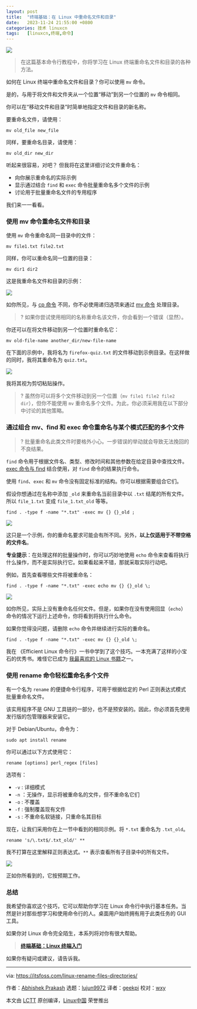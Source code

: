```yaml
---
layout: post
title:	"终端基础：在 Linux 中重命名文件和目录"
date:	2023-11-24 21:55:00 +0800 
categories:	技术 linuxcn 
tags:	[linuxcn,终端,命令]
---
```



![](/Asserts/Images//attachment/album/202311/24/215355ef7zfwuh9cx74u47.jpg)



> 
> 在这篇基本命令行教程中，你将学习在 Linux 终端重命名文件和目录的各种方法。
> 
> 
> 


如何在 Linux 终端中重命名文件和目录？你可以使用 `mv` 命令。


是的，与用于将文件和文件夹从一个位置“移动”到另一个位置的 `mv` 命令相同。


你可以在“移动文件和目录”时简单地指定文件和目录的新名称。


要重命名文件，请使用：



```
mv old_file new_file

```

同样，要重命名目录，请使用：



```
mv old_dir new_dir

```

听起来很容易，对吧？ 但我将在这里详细讨论文件重命名：


* 向你展示重命名的实际示例
* 显示通过结合 `find` 和 `exec` 命令批量重命名多个文件的示例
* 讨论用于批量重命名文件的专用程序


我们来一一看看。


### 使用 mv 命令重命名文件和目录


使用 `mv` 命令重命名同一目录中的文件：



```
mv file1.txt file2.txt

```

同样，你可以重命名同一位置的目录：



```
mv dir1 dir2

```

这是我重命名文件和目录的示例：


![](/Asserts/Images//attachment/album/202311/24/215501wemmamublbg7lwzz.png)


如你所见，与 [cp 命令](https://itsfoss.com/cp-command/) 不同，你不必使用递归选项来通过 [mv 命令](https://linuxhandbook.com/mv-command/) 处理目录。



> 
> ? 如果你尝试使用相同的名称重命名该文件，你会看到一个错误（显然）。
> 
> 
> 


你还可以在将文件移动到另一个位置时重命名它：



```
mv old-file-name another_dir/new-file-name

```

在下面的示例中，我将名为 `firefox-quiz.txt` 的文件移动到示例目录。在这样做的同时，我将其重命名为 `quiz.txt`。


![](/Asserts/Images//attachment/album/202311/24/215503krxkl7zxyr2frsrz.png)


我将其视为剪切粘贴操作。



> 
> ? 虽然你可以将多个文件移动到另一个位置（`mv file1 file2 file2 dir`），但你不能使用 `mv` 重命名多个文件。为此，你必须采用我在以下部分中讨论的其他策略。
> 
> 
> 


### 通过组合 mv、find 和 exec 命令重命名与某个模式匹配的多个文件



> 
> ? 批量重命名此类文件时要格外小心。一步错误的举动就会导致无法挽回的不良结果。
> 
> 
> 


`find` 命令用于根据文件名、类型、修改时间和其他参数在给定目录中查找文件。[exec 命令与 find](https://linuxhandbook.com/find-exec-command/) 结合使用，对 `find` 命令的结果执行命令。


使用 `find`、`exec` 和 `mv` 命令没有固定标准的结构。你可以根据需要组合它们。


假设你想通过在名称中添加 `_old` 来重命名当前目录中以 `.txt` 结尾的所有文件。所以 `file_1.txt` 变成 `file_1.txt_old` 等等。



```
find . -type f -name "*.txt" -exec mv {} {}_old ;

```

![](/Asserts/Images//attachment/album/202311/24/215503wuh325amr5ru55s3.png)


这只是一个示例，你的重命名要求可能会有所不同。另外，**以上仅适用于不带空格的文件名**。


**专业提示**：在处理这样的批量操作时，你可以巧妙地使用 `echo` 命令来查看将执行什么操作，而不是实际执行它。如果看起来不错，那就采取实际行动吧。


例如，首先查看哪些文件将被重命名：



```
find . -type f -name "*.txt" -exec echo mv {} {}_old \;

```

![](/Asserts/Images//attachment/album/202311/24/215504atnsvbs4izsvl483.png)


如你所见，实际上没有重命名任何文件。但是，如果你在没有使用回显（`echo`）命令的情况下运行上述命令，你将看到将执行什么命令。


如果你觉得没问题，请删除 `echo` 命令并继续进行实际的重命名。



```
find . -type f -name "*.txt" -exec mv {} {}_old \;

```

我在 《Efficient Linux 命令行》一书中学到了这个技巧。一本充满了这样的小宝石的优秀书。难怪它已成为 [我最喜欢的 Linux 书籍](https://itsfoss.com/best-linux-books/)之一。


### 使用 rename 命令轻松重命名多个文件


有一个名为 `rename` 的便捷命令行程序，可用于根据给定的 Perl 正则表达式模式批量重命名文件。


该实用程序不是 GNU 工具链的一部分，也不是预安装的。因此，你必须首先使用发行版的包管理器来安装它。


对于 Debian/Ubuntu，命令为：



```
sudo apt install rename

```

你可以通过以下方式使用它：



```
rename [options] perl_regex [files]

```

选项有：


* `-v` : 详细模式
* `-n` ：无操作，显示将被重命名的文件，但不重命名它们
* `-o` : 不覆盖
* `-f` : 强制覆盖现有文件
* `-s` : 不重命名软链接，只重命名其目标


现在，让我们采用你在上一节中看到的相同示例。将 `*.txt` 重命名为 `.txt_old`。



```
rename 's/\.txt$/.txt_old/' **

```

我不打算在这里解释正则表达式。`**` 表示查看所有子目录中的所有文件。


![](/Asserts/Images//attachment/album/202311/24/215504cbliwwlwglfjljqj.png)


正如你所看到的，它按预期工作。


### 总结


我希望你喜欢这个技巧，它可以帮助你学习在 Linux 命令行中执行基本任务。当然是针对那些想学习和使用命令行的人。桌面用户始终拥有用于此类任务的 GUI 工具。


如果你对 Linux 命令完全陌生，本系列将对你有很大帮助。



> 
> **[终端基础：Linux 终端入门](/article-16104-1.html)**
> 
> 
> 


如果你有疑问或建议，请告诉我。




---


via: <https://itsfoss.com/linux-rename-files-directories/>


作者：[Abhishek Prakash](https://itsfoss.com/author/abhishek/) 选题：[lujun9972](https://github.com/lujun9972) 译者：[geekpi](https://github.com/geekpi) 校对：[wxy](https://github.com/wxy)


本文由 [LCTT](https://github.com/LCTT/TranslateProject) 原创编译，[Linux中国](https://linux.cn/) 荣誉推出
